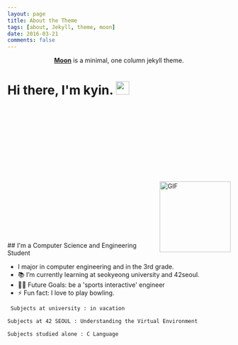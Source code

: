 ```yaml
---
layout: page
title: About the Theme
tags: [about, Jekyll, theme, moon]
date: 2016-03-21
comments: false
---
```

    
<center><a href="http://yeonji-egong.github.io"><b>Moon</b></a> is a minimal, one column jekyll theme.</center>

# Hi there, I'm kyin. <img width="30px" src="https://media.tenor.com/images/3b388fe03da271d2674faf85eb7c3fcd/tenor.gif" />
<br />
<br /><br />
<br /><br />
<br /><br />
<br /><br />
<br />

<img align="right" alt="GIF" height="160px" src="https://media.giphy.com/media/du3J3cXyzhj75IOgvA/giphy.gif" />
<br />
<br /><br />
<br /><br />
<br /><br />
<br />
## I'm a Computer Science and Engineering Student  

-  I major in computer engineering and in the 3rd grade.
- 📚 I’m currently learning at seokyeong university and 42seoul.
- 💪🏼 Future Goals: be a 'sports interactive' engineer
- ⚡ Fun fact: I love to play bowling.

```sh
 Subjects at university : in vacation
 ```
 
 ```sh
 Subjects at 42 SEOUL : Understanding the Virtual Environment
 ```
 
 ```sh
 Subjects studied alone : C Language
```
